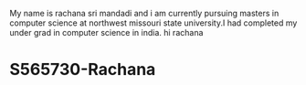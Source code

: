 My name is rachana sri mandadi and i am currently pursuing masters in computer science at northwest missouri state university.I had completed my under grad in computer science in india.
hi rachana
# S565730-Rachana
